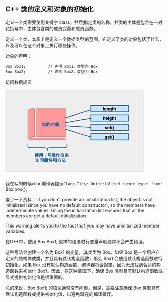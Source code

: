 
## C++ 类的定义和对象的初始化
定义一个类需要使用关键字 class，然后指定类的名称，并类的主体是包含在一对花括号中，主体包含类的成员变量和成员函数。

定义一个类，本质上是定义一个数据类型的蓝图，它定义了类的对象包括了什么，以及可以在这个对象上执行哪些操作。

对象的声明：
```angular2html
Box Box1;          // 声明 Box1，类型为 Box
Box Box2;          // 声明 Box2，类型为 Box
```
访问数据成员

![img.png](img.png)

我在写的时候clion编译器提示`Clang-Tidy: Uninitialized record type: 'box'`
Box box{};

查了一下资料：
If you don't provide an initialization list, the object is not initialized (since you have no default constructor), so the members have indeterminate values. Using the initialization list ensures that all the members are get a default initialization.

This warning alerts you to the fact that you may have uninitialized member variables.

在C++中，使用 Box Box1; 这样的语法进行变量声明通常不会产生错误。

这种写法会创建一个名为 Box1 的变量，其类型为 Box。如果 Box 是一个用户自定义的结构体或类，并且具有默认构造函数，那么 Box1 会使用默认构造函数进行初始化。如果 Box 没有默认构造函数，编译器将会报错，因为无法找到合适的构造函数来初始化 Box1。因此，在这种情况下，确保 Box 类型具有默认构造函数或显式提供初始化值是很重要的。

总的来说，Box Box1; 的语法通常没有问题。但是，需要注意确保 Box 类型具有默认构造函数或提供初始化值，以避免潜在的编译错误。